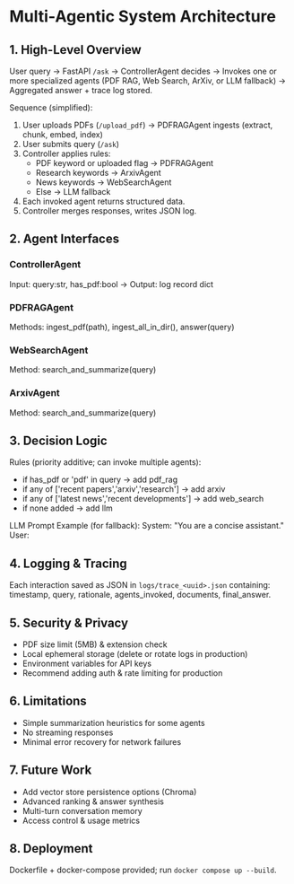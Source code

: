 # Multi-Agentic System Architecture

## 1. High-Level Overview
User query -> FastAPI `/ask` -> ControllerAgent decides -> Invokes one or more specialized agents (PDF RAG, Web Search, ArXiv, or LLM fallback) -> Aggregated answer + trace log stored.

Sequence (simplified):
1. User uploads PDFs (`/upload_pdf`) -> PDFRAGAgent ingests (extract, chunk, embed, index)
2. User submits query (`/ask`)
3. Controller applies rules:
   - PDF keyword or uploaded flag -> PDFRAGAgent
   - Research keywords -> ArxivAgent
   - News keywords -> WebSearchAgent
   - Else -> LLM fallback
4. Each invoked agent returns structured data.
5. Controller merges responses, writes JSON log.

## 2. Agent Interfaces
### ControllerAgent
Input: query:str, has_pdf:bool -> Output: log record dict
### PDFRAGAgent
Methods: ingest_pdf(path), ingest_all_in_dir(), answer(query)
### WebSearchAgent
Method: search_and_summarize(query)
### ArxivAgent
Method: search_and_summarize(query)

## 3. Decision Logic
Rules (priority additive; can invoke multiple agents):
- if has_pdf or 'pdf' in query -> add pdf_rag
- if any of ['recent papers','arxiv','research'] -> add arxiv
- if any of ['latest news','recent developments'] -> add web_search
- if none added -> add llm

LLM Prompt Example (for fallback):
System: "You are a concise assistant."
User: <original query>

## 4. Logging & Tracing
Each interaction saved as JSON in `logs/trace_<uuid>.json` containing: timestamp, query, rationale, agents_invoked, documents, final_answer.

## 5. Security & Privacy
- PDF size limit (5MB) & extension check
- Local ephemeral storage (delete or rotate logs in production)
- Environment variables for API keys
- Recommend adding auth & rate limiting for production

## 6. Limitations
- Simple summarization heuristics for some agents
- No streaming responses
- Minimal error recovery for network failures

## 7. Future Work
- Add vector store persistence options (Chroma)
- Advanced ranking & answer synthesis
- Multi-turn conversation memory
- Access control & usage metrics

## 8. Deployment
Dockerfile + docker-compose provided; run `docker compose up --build`.
